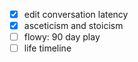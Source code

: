 - [x] edit conversation latency
- [x] asceticism and stoicism
- [ ] flowy: 90 day play
- [ ] life timeline
